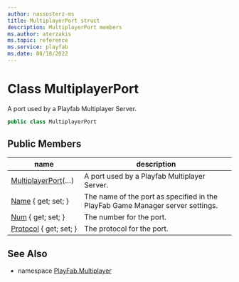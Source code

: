 ```yaml
---
author: nassosterz-ms
title: MultiplayerPort struct
description: MultiplayerPort members
ms.author: aterzakis
ms.topic: reference
ms.service: playfab
ms.date: 08/18/2022
---
```


# Class MultiplayerPort

A port used by a Playfab Multiplayer Server.

```csharp
public class MultiplayerPort
```

## Public Members

| name | description |
| --- | --- |
| [MultiplayerPort](MultiplayerPort/MultiplayerPort.md)(…) | A port used by a Playfab Multiplayer Server. |
| [Name](MultiplayerPort/Name.md) { get; set; } | The name of the port as specified in the PlayFab Game Manager server settings. |
| [Num](MultiplayerPort/Num.md) { get; set; } | The number for the port. |
| [Protocol](MultiplayerPort/Protocol.md) { get; set; } | The protocol for the port. |

## See Also

* namespace [PlayFab.Multiplayer](../PlayFabMultiplayerSDK.md)
